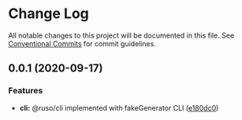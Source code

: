 # Change Log

All notable changes to this project will be documented in this file. See [Conventional Commits](https://conventionalcommits.org) for commit guidelines.

## 0.0.1 (2020-09-17)

### Features

- **cli:** @ruso/cli implemented with fakeGenerator CLI ([e180dc0](https://github.com/ruslanguns/ruso-monorepo/commit/e180dc0ed20969675f43823a7a4a3ed156827368))
